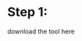 <h1>Step 1:</h1>
<p>download the tool here </p> <a href = "https://codeload.github.com/Kayzori/Godot-Finite-State-Machine/zip/refs/heads/main"></a>

